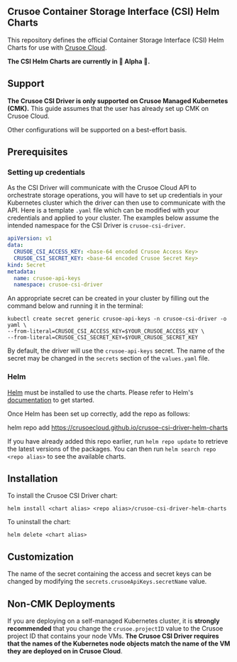 ## Crusoe Container Storage Interface (CSI) Helm Charts

This repository defines the official Container Storage Interface (CSI) Helm Charts for use with [Crusoe Cloud](https://crusoecloud.com/).

**The CSI Helm Charts are currently in :construction: Alpha :construction:.**

## Support

**The Crusoe CSI Driver is only supported on Crusoe Managed Kubernetes (CMK).** 
This guide assumes that the user has already set up CMK on Crusoe Cloud.

Other configurations will be supported on a best-effort basis.

## Prerequisites

### Setting up credentials

As the CSI Driver will communicate with the Crusoe Cloud API to orchestrate storage operations, you will have to set up
credentials in your Kubernetes cluster which the driver can then use to communicate with the API. Here is a template `.yaml` file
which can be modified with your credentials and applied to your cluster. The examples below assume the intended namespace
for the CSI Driver is `crusoe-csi-driver`.

```yaml
apiVersion: v1
data:
  CRUSOE_CSI_ACCESS_KEY: <base-64 encoded Crusoe Access Key>
  CRUSOE_CSI_SECRET_KEY: <base-64 encoded Crusoe Secret Key>
kind: Secret
metadata:
  name: crusoe-api-keys
  namespace: crusoe-csi-driver

```

An appropriate secret can be created in your cluster by filling out the command below and running it in the terminal:
```shell
kubectl create secret generic crusoe-api-keys -n crusoe-csi-driver -o yaml \
--from-literal=CRUSOE_CSI_ACCESS_KEY=$YOUR_CRUSOE_ACCESS_KEY \
--from-literal=CRUSOE_CSI_SECRET_KEY=$YOUR_CRUSOE_SECRET_KEY
```

By default, the driver will use the `crusoe-api-keys` secret.
The name of the secret may be changed in the `secrets` section of the `values.yaml` file.

### Helm

[Helm](https://helm.sh) must be installed to use the charts.  Please refer to
Helm's [documentation](https://helm.sh/docs) to get started.

Once Helm has been set up correctly, add the repo as follows:

helm repo add <repo alias> https://crusoecloud.github.io/crusoe-csi-driver-helm-charts

If you have already added this repo earlier, run `helm repo update` to retrieve
the latest versions of the packages.  You can then run `helm search repo
<repo alias>` to see the available charts.

## Installation


To install the Crusoe CSI Driver chart:

    helm install <chart alias> <repo alias>/crusoe-csi-driver-helm-charts

To uninstall the chart:

    helm delete <chart alias>

## Customization

The name of the secret containing the access and secret keys can be changed by modifying the `secrets.crusoeApiKeys.secretName` value.

## Non-CMK Deployments

If you are deploying on a self-managed Kubernetes cluster, it is **strongly recommended** that you change the `crusoe.projectID` value to the Crusoe project ID
that contains your node VMs. **The Crusoe CSI Driver requires that the names of the Kubernetes node objects match the name of the VM they are deployed on in Crusoe Cloud**.
